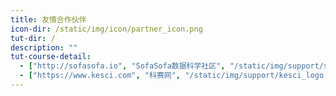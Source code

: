 ```yaml
---
title: 友情合作伙伴
icon-dir: /static/img/icon/partner_icon.png
tut-dir: /
description: ""
tut-course-detail:
  - ["http://sofasofa.io", "SofaSofa数据科学社区", "/static/img/support/sofasofa_logo.png",  ]
  - ["https://www.kesci.com", "科赛网", "/static/img/support/kesci_logo.png", ]
---
```


